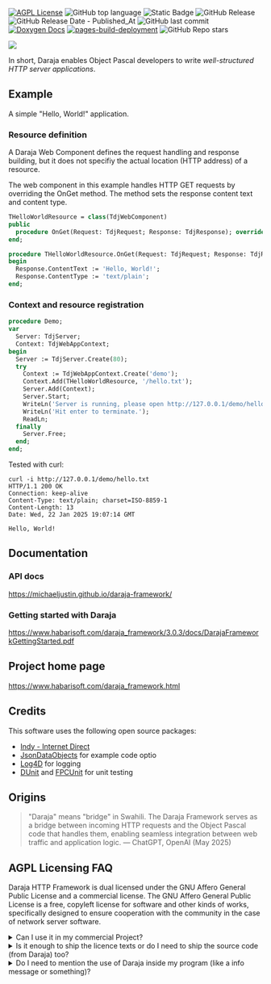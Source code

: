 [![AGPL License](https://img.shields.io/badge/license-AGPL-blue.svg)](http://www.gnu.org/licenses/agpl-3.0)
![GitHub top language](https://img.shields.io/github/languages/top/michaelJustin/daraja-framework)
![Static Badge](https://img.shields.io/badge/OS-Windows-blue)
![GitHub Release](https://img.shields.io/github/v/release/michaelJustin/daraja-framework)
![GitHub Release Date - Published_At](https://img.shields.io/github/release-date/michaelJustin/daraja-framework)
![GitHub last commit](https://img.shields.io/github/last-commit/michaelJustin/daraja-framework)
[![Doxygen Docs](https://github.com/michaelJustin/daraja-framework/actions/workflows/doxygen.yml/badge.svg)](https://github.com/michaelJustin/daraja-framework/actions/workflows/doxygen.yml)
[![pages-build-deployment](https://github.com/michaelJustin/daraja-framework/actions/workflows/pages/pages-build-deployment/badge.svg)](https://github.com/michaelJustin/daraja-framework/actions/workflows/pages/pages-build-deployment)
![GitHub Repo stars](https://img.shields.io/github/stars/michaelJustin/daraja-framework?style=flat)

![](https://www.habarisoft.com/images/daraja_logo_landscape_2016_3.png)

In short, Daraja enables Object Pascal developers to write *well-structured HTTP server applications*.

## Example

A simple "Hello, World!" application.

### Resource definition
A Daraja Web Component defines the request handling and response building, but it does not specifiy the actual location (HTTP address) of a resource.

The web component in this example handles HTTP GET requests by overriding the OnGet method. The method sets the response content text and content type.

```Pascal
THelloWorldResource = class(TdjWebComponent)
public
  procedure OnGet(Request: TdjRequest; Response: TdjResponse); override;
end;

procedure THelloWorldResource.OnGet(Request: TdjRequest; Response: TdjResponse);
begin
  Response.ContentText := 'Hello, World!';
  Response.ContentType := 'text/plain';
end;
```

### Context and resource registration

```Pascal
procedure Demo;
var
  Server: TdjServer;
  Context: TdjWebAppContext;
begin
  Server := TdjServer.Create(80);
  try
    Context := TdjWebAppContext.Create('demo');
    Context.Add(THelloWorldResource, '/hello.txt');
    Server.Add(Context);
    Server.Start;
    WriteLn('Server is running, please open http://127.0.0.1/demo/hello.txt');
    WriteLn('Hit enter to terminate.');
    ReadLn;
  finally
    Server.Free;
  end;
end;
```

Tested with curl:

```Console
curl -i http://127.0.0.1/demo/hello.txt
HTTP/1.1 200 OK
Connection: keep-alive
Content-Type: text/plain; charset=ISO-8859-1
Content-Length: 13
Date: Wed, 22 Jan 2025 19:07:14 GMT

Hello, World!
```

## Documentation

### API docs

https://michaeljustin.github.io/daraja-framework/

### Getting started with Daraja

https://www.habarisoft.com/daraja_framework/3.0.3/docs/DarajaFrameworkGettingStarted.pdf

## Project home page

https://www.habarisoft.com/daraja_framework.html

## Credits

This software uses the following open source packages:

- [Indy - Internet Direct](https://github.com/IndySockets/Indy)
- [JsonDataObjects](https://github.com/ahausladen/JsonDataObjects) for example code optio
- [Log4D](http://sourceforge.net/projects/log4d/) for logging
- [DUnit](https://dunit.sourceforge.net/) and [FPCUnit](https://wiki.freepascal.org/fpcunit) for unit testing

## Origins

> "Daraja" means "bridge" in Swahili. The Daraja Framework serves as a bridge between incoming HTTP requests and the Object Pascal code that handles them, enabling seamless integration between web traffic and application logic.
> — ChatGPT, OpenAI (May 2025)

## AGPL Licensing FAQ

Daraja HTTP Framework is dual licensed under the GNU Affero General Public License and a commercial license. The GNU Affero General Public License is a free, copyleft license for software and other kinds of works, specifically designed to ensure cooperation with the community in the case of network server software. 

<details>
<summary>Can I use it in my commercial Project?</summary>
Yes, if you open source your whole project (thus also AGPL it) otherwise no.
</details>

<details>
<summary>Is it enough to ship the licence texts or do I need to ship the source code (from Daraja) too?</summary>
You have to supply the whole sourcecode of everything - but a download link should suffice.
</details>

<details>
<summary>Do I need to mention the use of Daraja inside my program (like a info message or something)?</summary>
No.
</details>
